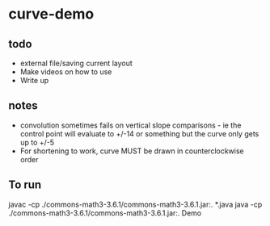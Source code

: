 # curve-demo

## todo
* external file/saving current layout
* Make videos on how to use
* Write up


## notes
* convolution sometimes fails on vertical slope comparisons - ie the control point will
evaluate to +/-14 or something but the curve only gets up to +/-5
* For shortening to work, curve MUST be drawn in counterclockwise order


## To run
 javac -cp ./commons-math3-3.6.1/commons-math3-3.6.1.jar:. *.java
 java -cp ./commons-math3-3.6.1/commons-math3-3.6.1.jar:. Demo
